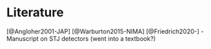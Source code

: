 # Literature

[@Angloher2001-JAP]
[@Warburton2015-NIMA]
[@Friedrich2020-] - Manuscript on STJ detectors (went into a textbook?)